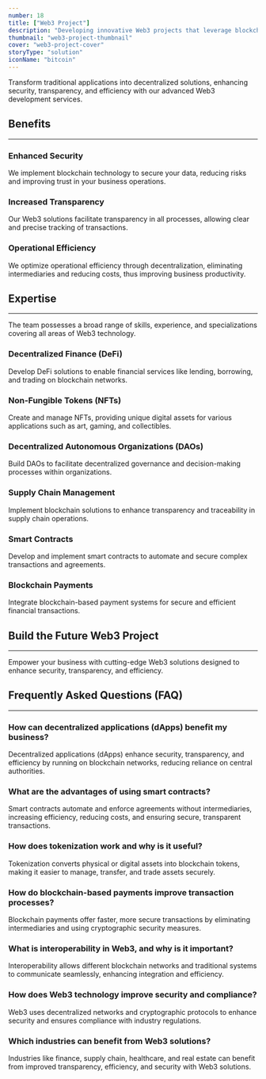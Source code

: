 ```yaml
---
number: 18
title: ["Web3 Project"]
description: "Developing innovative Web3 projects that leverage blockchain technology to create decentralized and secure digital solutions."
thumbnail: "web3-project-thumbnail"
cover: "web3-project-cover"
storyType: "solution"
iconName: "bitcoin"
---
```


Transform traditional applications into decentralized solutions, enhancing security, transparency, and efficiency with our advanced Web3 development services.

## Benefits

---

### Enhanced Security

We implement blockchain technology to secure your data, reducing risks and improving trust in your business operations.

### Increased Transparency

Our Web3 solutions facilitate transparency in all processes, allowing clear and precise tracking of transactions.

### Operational Efficiency

We optimize operational efficiency through decentralization, eliminating intermediaries and reducing costs, thus improving business productivity.

## Expertise

---

The team possesses a broad range of skills, experience, and specializations covering all areas of Web3 technology.

### Decentralized Finance (DeFi)

Develop DeFi solutions to enable financial services like lending, borrowing, and trading on blockchain networks.

### Non-Fungible Tokens (NFTs)

Create and manage NFTs, providing unique digital assets for various applications such as art, gaming, and collectibles.

### Decentralized Autonomous Organizations (DAOs)

Build DAOs to facilitate decentralized governance and decision-making processes within organizations.

### Supply Chain Management

Implement blockchain solutions to enhance transparency and traceability in supply chain operations.

### Smart Contracts

Develop and implement smart contracts to automate and secure complex transactions and agreements.

### Blockchain Payments

Integrate blockchain-based payment systems for secure and efficient financial transactions.

## Build the Future Web3 Project

---

Empower your business with cutting-edge Web3 solutions designed to enhance security, transparency, and efficiency.

## Frequently Asked Questions (FAQ)

---

### How can decentralized applications (dApps) benefit my business?

Decentralized applications (dApps) enhance security, transparency, and efficiency by running on blockchain networks, reducing reliance on central authorities.

### What are the advantages of using smart contracts?

Smart contracts automate and enforce agreements without intermediaries, increasing efficiency, reducing costs, and ensuring secure, transparent transactions.

### How does tokenization work and why is it useful?

Tokenization converts physical or digital assets into blockchain tokens, making it easier to manage, transfer, and trade assets securely.

### How do blockchain-based payments improve transaction processes?

Blockchain payments offer faster, more secure transactions by eliminating intermediaries and using cryptographic security measures.

### What is interoperability in Web3, and why is it important?

Interoperability allows different blockchain networks and traditional systems to communicate seamlessly, enhancing integration and efficiency.

### How does Web3 technology improve security and compliance?

Web3 uses decentralized networks and cryptographic protocols to enhance security and ensures compliance with industry regulations.

### Which industries can benefit from Web3 solutions?

Industries like finance, supply chain, healthcare, and real estate can benefit from improved transparency, efficiency, and security with Web3 solutions.
